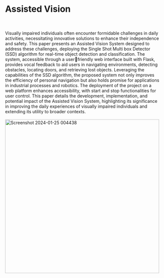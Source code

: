 # Assisted Vision
<br><br>
Visually impaired individuals often encounter formidable challenges in daily activities, necessitating innovative solutions to enhance their independence and safety. This paper presents an Assisted Vision System designed to address these challenges, deploying the Single Shot Multi box Detector (SSD) algorithm for real-time object detection and 
classification. The system, accessible through a userfriendly web interface built with Flask, provides vocal feedback to aid users in navigating environments, detecting obstacles, locating doors, and retrieving lost objects. Leveraging the capabilities of the SSD algorithm, the proposed system not only improves the efficiency of personal navigation but also holds promise for applications in industrial processes and robotics. The deployment of the project on a web platform enhances accessibility, with start and stop functionalities for user control. This paper details the development, 
implementation, and potential impact of the Assisted Vision System, highlighting its significance in improving the daily experiences of visually impaired individuals and extending its utility to broader contexts.
<br><br>
<img height="500" alt="Screenshot 2024-01-25 004438" src="https://github.com/shubhamkushwaha133/ASSISTED-VISION/assets/110382194/95bf143d-c223-42cc-b0f2-a99ffcb54501">
